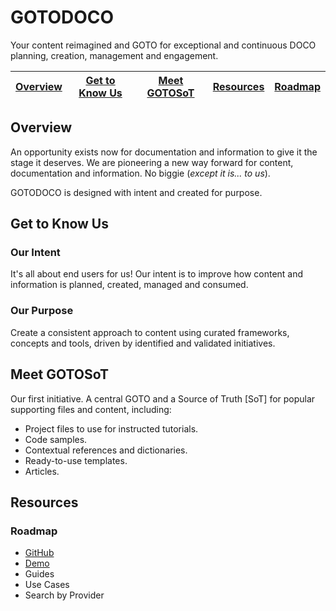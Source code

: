 # GOTODOCO
Your content reimagined and GOTO for exceptional and continuous DOCO planning, creation, management and engagement.

| [Overview](#overview) | [Get to Know Us](#get-to-know-us) | [Meet GOTOSoT](#meet-gotosot) |[Resources](#resources) | [Roadmap](#roadmap) | 
| --| --|--| --|--|

## Overview

An opportunity exists now for documentation and information to give it the stage it deserves. 
We are pioneering a new way forward for content, documentation and information. No biggie (_except it is... to us_).

GOTODOCO is designed with intent and created for purpose. 

## Get to Know Us
### Our Intent 

It's all about end users for us! 
Our intent is to improve how content and information is planned, created, managed and consumed.

### Our Purpose
Create a consistent approach to content using curated frameworks, concepts and tools, driven by identified and validated initiatives.

## Meet GOTOSoT

Our first initiative. A central GOTO and a Source of Truth [SoT] for popular supporting files and content, including:
- Project files to use for instructed tutorials.
- Code samples.
- Contextual references and dictionaries.
- Ready-to-use templates.
- Articles.

## Resources

### Roadmap 
- [GitHub](https://github.com/orgs/GOTODOCO/projects/13/views/1)
- [Demo](https://gotodoco.com/demos/gotodoco)
- Guides
- Use Cases
- Search by Provider


